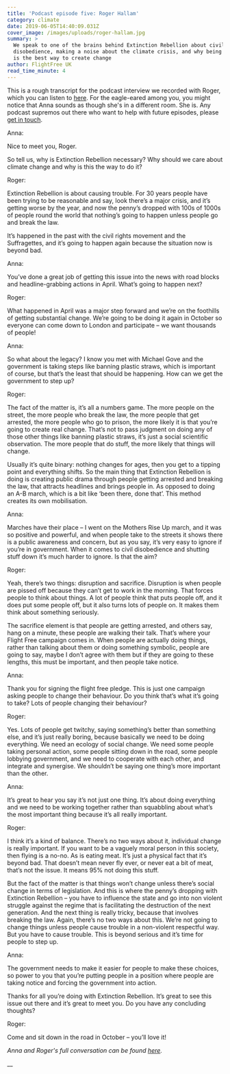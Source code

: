 ```yaml
---
title: 'Podcast episode five: Roger Hallam'
category: climate
date: 2019-06-05T14:40:09.031Z
cover_image: /images/uploads/roger-hallam.jpg
summary: >
  We speak to one of the brains behind Extinction Rebellion about civil
  disobedience, making a noise about the climate crisis, and why being a rebel
  is the best way to create change
author: FlightFree UK
read_time_minute: 4
---
```

This is a rough transcript for the podcast interview we recorded with Roger, which you can listen to [here](https://soundcloud.com/info-728724237/roger-hallam). For the eagle-eared among you, you might notice that Anna sounds as though she's in a different room. She is. Any podcast supremos out there who want to help with future episodes, please [get in touch](https://www.flightfree.co.uk/contact).

Anna: 

Nice to meet you, Roger.

So tell us, why is Extinction Rebellion necessary? Why should we care about climate change and why is this the way to do it?

Roger:

Extinction Rebellion is about causing trouble. For 30 years people have been trying to be reasonable and say, look there’s a major crisis, and it’s getting worse by the year, and now the penny’s dropped with 100s of 1000s of people round the world that nothing’s going to happen unless people go and break the law. 

It’s happened in the past with the civil rights movement and the Suffragettes, and it’s going to happen again because the situation now is beyond bad.

Anna:

You’ve done a great job of getting this issue into the news with road blocks and headline-grabbing actions in April. What’s going to happen next?

Roger:

What happened in April was a major step forward and we’re on the foothills of getting substantial change. We’re going to be doing it again in October so everyone can come down to London and participate – we want thousands of people! 

Anna:

So what about the legacy? I know you met with Michael Gove and the government is taking steps like banning plastic straws, which is important of course, but that’s the least that should be happening. How can we get the government to step up?

Roger:

The fact of the matter is, it’s all a numbers game. The more people on the street, the more people who break the law, the more people that get arrested, the more people who go to prison, the more likely it is that you’re going to create real change. That’s not to pass judgment on doing any of those other things like banning plastic straws, it’s just a social scientific observation. The more people that do stuff, the more likely that things will change. 

Usually it’s quite binary: nothing changes for ages, then you get to a tipping point and everything shifts. So the main thing that Extinction Rebellion is doing is creating public drama through people getting arrested and breaking the law, that attracts headlines and brings people in. As opposed to doing an A-B march, which is a bit like ‘been there, done that’. This method creates its own mobilisation.

Anna:

Marches have their place – I went on the Mothers Rise Up march, and it was so positive and powerful, and when people take to the streets it shows there is a public awareness and concern, but as you say, it’s very easy to ignore if you’re in government. When it comes to civil disobedience and shutting stuff down it’s much harder to ignore. Is that the aim?

Roger:

Yeah, there’s two things: disruption and sacrifice. Disruption is when people are pissed off because they can’t get to work in the morning. That forces people to think about things. A lot of people think that puts people off, and it does put some people off, but it also turns lots of people on. It makes them think about something seriously. 

The sacrifice element is that people are getting arrested, and others say, hang on a minute, these people are walking their talk. That’s where your Flight Free campaign comes in. When people are actually doing things, rather than talking about them or doing something symbolic, people are going to say, maybe I don’t agree with them but if they are going to these lengths, this must be important, and then people take notice. 

Anna:

Thank you for signing the flight free pledge. This is just one campaign asking people to change their behaviour. Do you think that’s what it’s going to take? Lots of people changing their behaviour?

Roger:

Yes. Lots of people get twitchy, saying something’s better than something else, and it’s just really boring, because basically we need to be doing everything. We need an ecology of social change. We need some people taking personal action, some people sitting down in the road, some people lobbying government, and we need to cooperate with each other, and integrate and synergise. We shouldn’t be saying one thing’s more important than the other. 

Anna:

It’s great to hear you say it’s not just one thing. It’s about doing everything and we need to be working together rather than squabbling about what’s the most important thing because it’s all really important. 

Roger:

I think it’s a kind of balance. There’s no two ways about it, individual change is really important. If you want to be a vaguely moral person in this society, then flying is a no-no. As is eating meat. It’s just a physical fact that it’s beyond bad. That doesn’t mean never fly ever, or never eat a bit of meat, that’s not the issue. It means 95% not doing this stuff. 

But the fact of the matter is that things won’t change unless there’s social change in terms of legislation. And this is where the penny’s dropping with Extinction Rebellion – you have to influence the state and go into non violent struggle against the regime that is facilitating the destruction of the next generation. And the next thing is really tricky, because that involves breaking the law. Again, there’s no two ways about this. We’re not going to change things unless people cause trouble in a non-violent respectful way. But you have to cause trouble. This is beyond serious and it’s time for people to step up. 

Anna:

The government needs to make it easier for people to make these choices, so power to you that you’re putting people in a position where people are taking notice and forcing the government into action. 

Thanks for all you’re doing with Extinction Rebellion. It’s great to see this issue out there and it’s great to meet you. Do you have any concluding thoughts?

Roger:

Come and sit down in the road in October – you’ll love it!

_Anna and Roger's full conversation can be found_ [_here_](https://soundcloud.com/info-728724237/roger-hallam)_._

__
